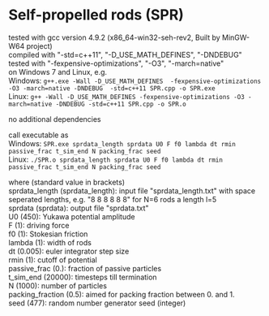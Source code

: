 # Self-propelled rods (SPR)

tested with gcc version 4.9.2 (x86_64-win32-seh-rev2, Built by MinGW-W64 project)   
compiled with "-std=c++11", "-D_USE_MATH_DEFINES", "-DNDEBUG"  
tested with "-fexpensive-optimizations", "-O3", "-march=native"   
on Windows 7 and Linux, e.g.  
Windows: `g++.exe -Wall -D_USE_MATH_DEFINES  -fexpensive-optimizations -O3 -march=native -DNDEBUG  -std=c++11 SPR.cpp -o SPR.exe`  
Linux: `g++ -Wall -D_USE_MATH_DEFINES -fexpensive-optimizations -O3 -march=native -DNDEBUG -std=c++11 SPR.cpp -o SPR.o`

no additional dependencies

call executable as  
Windows: `SPR.exe sprdata_length sprdata U0 F f0 lambda dt rmin passive_frac t_sim_end N packing_frac seed`  
Linux: `./SPR.o sprdata_length sprdata U0 F f0 lambda dt rmin passive_frac t_sim_end N packing_frac seed`

where (standard value in brackets)  
sprdata_length (sprdata_length): input file "sprdata_length.txt" with space seperated lengths, e.g. "8 8 8 8 8 8" for N=6 rods a length l=5  
sprdata (sprdata): output file "sprdata.txt"  
U0 (450): Yukawa potential amplitude  
F (1): driving force  
f0 (1): Stokesian friction  
lambda (1): width of rods  
dt (0.005): euler integrator step size  
rmin (1): cutoff of potential  
passive_frac (0.): fraction of passive particles  
t_sim_end (20000): timesteps till termination  
N (1000): number of particles  
packing_fraction (0.5): aimed for packing fraction between 0. and 1.  
seed (477): random number generator seed (integer)  
